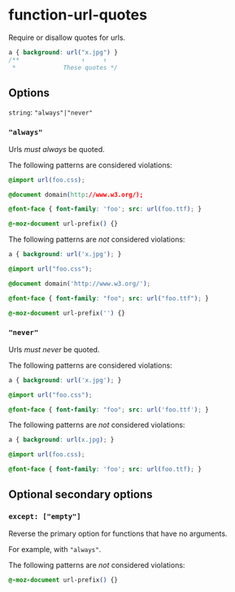 # function-url-quotes

Require or disallow quotes for urls.

<!-- prettier-ignore -->
```css
a { background: url("x.jpg") }
/**                 ↑     ↑
 *             These quotes */
```

## Options

`string`: `"always"|"never"`

### `"always"`

Urls _must always_ be quoted.

The following patterns are considered violations:

<!-- prettier-ignore -->
```css
@import url(foo.css);
```

<!-- prettier-ignore -->
```css
@document domain(http://www.w3.org/);
```

<!-- prettier-ignore -->
```css
@font-face { font-family: 'foo'; src: url(foo.ttf); }
```

<!-- prettier-ignore -->
```css
@-moz-document url-prefix() {}
```

The following patterns are _not_ considered violations:

<!-- prettier-ignore -->
```css
a { background: url('x.jpg'); }
```

<!-- prettier-ignore -->
```css
@import url("foo.css");
```

<!-- prettier-ignore -->
```css
@document domain('http://www.w3.org/');
```

<!-- prettier-ignore -->
```css
@font-face { font-family: "foo"; src: url("foo.ttf"); }
```

<!-- prettier-ignore -->
```css
@-moz-document url-prefix('') {}
```

### `"never"`

Urls _must never_ be quoted.

The following patterns are considered violations:

<!-- prettier-ignore -->
```css
a { background: url('x.jpg'); }
```

<!-- prettier-ignore -->
```css
@import url("foo.css");
```

<!-- prettier-ignore -->
```css
@font-face { font-family: "foo"; src: url('foo.ttf'); }
```

The following patterns are _not_ considered violations:

<!-- prettier-ignore -->
```css
a { background: url(x.jpg); }
```

<!-- prettier-ignore -->
```css
@import url(foo.css);
```

<!-- prettier-ignore -->
```css
@font-face { font-family: 'foo'; src: url(foo.ttf); }
```

## Optional secondary options

### `except: ["empty"]`

Reverse the primary option for functions that have no arguments.

For example, with `"always"`.

The following patterns are _not_ considered violations:

<!-- prettier-ignore -->
```css
@-moz-document url-prefix() {}
```
